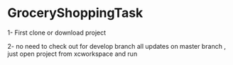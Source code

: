 # GroceryShoppingTask

1- First clone or download project

2- no need to check out for develop branch all updates on master branch , just open project from xcworkspace and run
